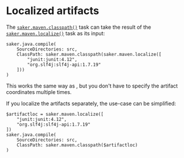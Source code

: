 # Localized artifacts

The [`saker.maven.classpath()`](/taskdoc/saker.maven.classpath.html) task can take the result of the [`saker.maven.localize()`](root:/saker.maven.support/taskdoc/saker.maven.localize.html) task as its input:

```sakerscript
saker.java.compile(
	SourceDirectories: src,
	ClassPath: saker.maven.classpath(saker.maven.localize([
		"junit:junit:4.12",
		"org.slf4j:slf4j-api:1.7.19"
	]))
)
```

This works the same way as [](artifacts.md), but you don't have to specify the artifact coordinates multiple times.

If you localize the artifacts separately, the use-case can be simplified:

```sakerscript
$artifactloc = saker.maven.localize([
	"junit:junit:4.12",
	"org.slf4j:slf4j-api:1.7.19"
])
saker.java.compile(
	SourceDirectories: src,
	ClassPath: saker.maven.classpath($artifactloc)
)
```


